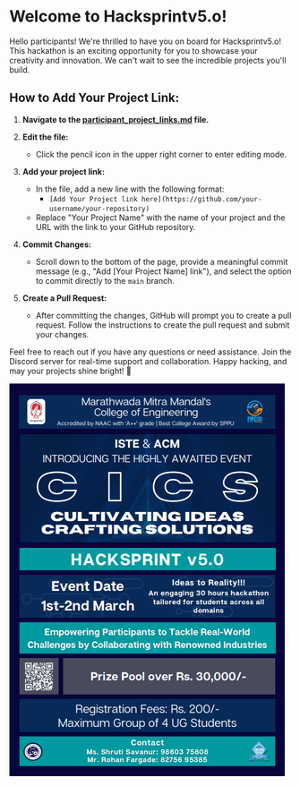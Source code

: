# Welcome to Hacksprintv5.o!

Hello participants! We're thrilled to have you on board for Hacksprintv5.o! This hackathon is an exciting opportunity for you to showcase your creativity and innovation. We can't wait to see the incredible projects you'll build.

## How to Add Your Project Link:

1. **Navigate to the [participant_project_links.md](https://github.com/Sam-1806/Hacksprintv5.o/blob/main/participant_project_links.md) file.**

2. **Edit the file:**
   - Click the pencil icon in the upper right corner to enter editing mode.

3. **Add your project link:**
   - In the file, add a new line with the following format:
     - `[Add Your Project link here](https://github.com/your-username/your-repository)`
   - Replace "Your Project Name" with the name of your project and the URL with the link to your GitHub repository.

4. **Commit Changes:**
   - Scroll down to the bottom of the page, provide a meaningful commit message (e.g., "Add [Your Project Name] link"), and select the option to commit directly to the `main` branch.

5. **Create a Pull Request:**
   - After committing the changes, GitHub will prompt you to create a pull request. Follow the instructions to create the pull request and submit your changes.

Feel free to reach out if you have any questions or need assistance. Join the Discord server for real-time support and collaboration. Happy hacking, and may your projects shine bright! 🚀


![Hackathon Logo](Hacksprintv5.0.png)
